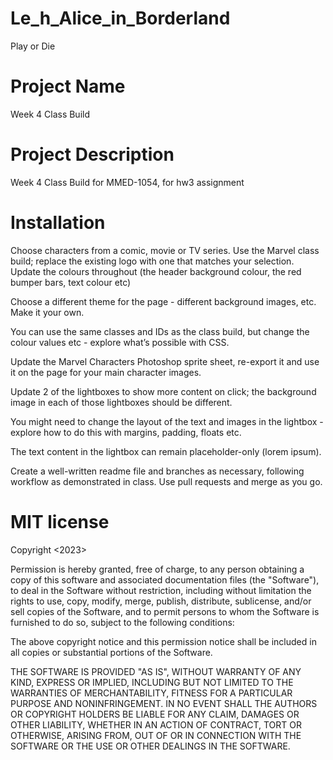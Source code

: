 # Le_h_Alice_in_Borderland
Play or Die
# Project Name
Week 4 Class Build

# Project Description
Week 4 Class Build for MMED-1054, for hw3 assignment

# Installation
Choose characters from a comic, movie or TV series. Use the Marvel class build; replace the existing logo with one that matches your selection. Update the colours throughout (the header background colour, the red bumper bars, text colour etc)

Choose a different theme for the page - different background images, etc. Make it your own.

You can use the same classes and IDs as the class build, but change the colour values etc - explore what’s possible with CSS.

Update the Marvel Characters Photoshop sprite sheet, re-export it and use it on the page for your main character images.

Update 2 of the lightboxes to show more content on click; the background image in each of those lightboxes should be different. 

You might need to change the layout of the text and images in the lightbox - explore how to do this with margins, padding, floats etc.

The text content in the lightbox can remain placeholder-only (lorem ipsum).

Create a well-written readme file and branches as necessary, following workflow as demonstrated in class. Use pull requests and merge as you go.
# MIT license
Copyright <2023> <Ha Anh Le>

Permission is hereby granted, free of charge, to any person obtaining a copy of this software and associated documentation files (the "Software"), to deal in the Software without restriction, including without limitation the rights to use, copy, modify, merge, publish, distribute, sublicense, and/or sell copies of the Software, and to permit persons to whom the Software is furnished to do so, subject to the following conditions:

The above copyright notice and this permission notice shall be included in all copies or substantial portions of the Software.

THE SOFTWARE IS PROVIDED "AS IS", WITHOUT WARRANTY OF ANY KIND, EXPRESS OR IMPLIED, INCLUDING BUT NOT LIMITED TO THE WARRANTIES OF MERCHANTABILITY, FITNESS FOR A PARTICULAR PURPOSE AND NONINFRINGEMENT. IN NO EVENT SHALL THE AUTHORS OR COPYRIGHT HOLDERS BE LIABLE FOR ANY CLAIM, DAMAGES OR OTHER LIABILITY, WHETHER IN AN ACTION OF CONTRACT, TORT OR OTHERWISE, ARISING FROM, OUT OF OR IN CONNECTION WITH THE SOFTWARE OR THE USE OR OTHER DEALINGS IN THE SOFTWARE.